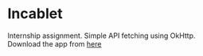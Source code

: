 # Incablet
Internship assignment. Simple API fetching using OkHttp.
<br>
Download the app from <u>[here](https://drive.google.com/file/d/1Jcq_Kd2C-BxwRUp6YwVEQSP8n9GtYAWF/view?usp=sharing)</u> 
